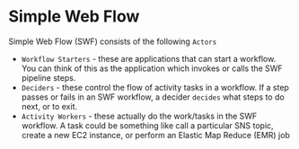 # Simple Web Flow

Simple Web Flow (SWF) consists of the following `Actors`

- `Workflow Starters` - these are applications that can start a workflow. You can think of this as the application which invokes or calls the SWF pipeline steps.
- `Deciders` - these control the flow of activity tasks in a workflow. If a step passes or fails in an SWF workflow, a decider `decides` what steps to do next, or to exit.
- `Activity Workers` - these actually do the work/tasks in the SWF workflow. A task could be something like call a particular SNS topic, create a new EC2 instance, or perform an Elastic Map Reduce (EMR) job